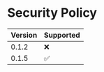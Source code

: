 # Security Policy
| Version | Supported          |
| ------- | ------------------ |
| 0.1.2   | :x: |
| 0.1.5   | :white_check_mark: |
